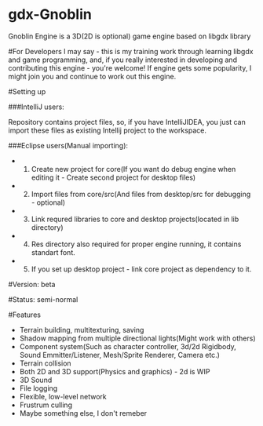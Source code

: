 # gdx-Gnoblin
Gnoblin Engine is a 3D(2D is optional) game engine based on libgdx library

#For Developers
I may say - this is my training work through learning libgdx and game programming, and, if you really interested in developing and contributing this engine - you're welcome! If engine gets some popularity, I might join you and continue to work out this engine.

#Setting up

###IntelliJ users:

  Repository contains project files, so, if you have IntelliJIDEA, you just can import these files as existing Intellij project to the workspace.
 
###Eclipse users(Manual importing):

 + 1) Create new project for core(If you want do debug engine when editing it - Create second project for desktop files)
 
 + 2) Import files from core/src(And files from desktop/src for debugging - optional)
 
 + 3) Link requred libraries to core and desktop projects(located in lib directory)
 
 + 4) Res directory also required for proper engine running, it contains standart font.
 
 + 5) If you set up desktop project - link core project as dependency to it.

#Version: beta

#Status: semi-normal

#Features
- Terrain building, multitexturing, saving
- Shadow mapping from multiple directional lights(Might work with others)
- Component system(Such as character controller, 3d/2d Rigidbody, Sound Emmitter/Listener, Mesh/Sprite Renderer, Camera etc.)
- Terrain collision
- Both 2D and 3D support(Physics and graphics) - 2d is WIP
- 3D Sound
- File logging
- Flexible, low-level network
- Frustrum culling
- Maybe something else, I don't remeber
